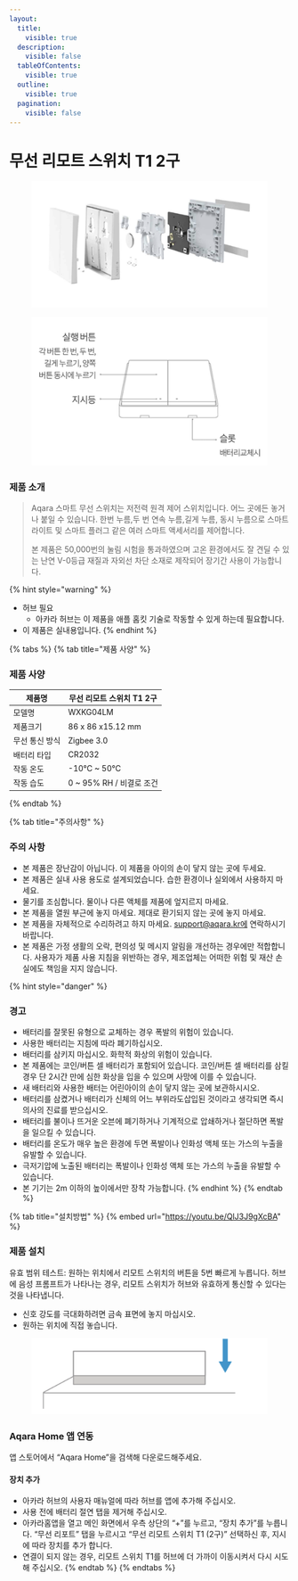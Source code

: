 ```yaml
---
layout:
  title:
    visible: true
  description:
    visible: false
  tableOfContents:
    visible: true
  outline:
    visible: true
  pagination:
    visible: false
---
```


# 무선 리모트 스위치 T1 2구

<figure><img src="../.gitbook/assets/image (119).png" alt=""><figcaption></figcaption></figure>

<figure><img src="../.gitbook/assets/image (121).png" alt=""><figcaption></figcaption></figure>

### 제품 소개

> Aqara 스마트 무선 스위치는 저전력 원격 제어 스위치입니다. 어느 곳에든 놓거나 붙일 수 있습니다. 한번 누름,두 번 연속 누름,길게 누름, 동시 누름으로 스마트 라이트 및 스마트 플러그 같은 여러 스마트 액세서리를 제어합니다.
>
> 본 제품은 50,000번의 눌림 시험을 통과하였으며 고온 환경에서도 잘 견딜 수 있는 난연 V-0등급 재질과 자외선 차단 소재로 제작되어 장기간 사용이 가능합니다.

{% hint style="warning" %}
* 허브 필요
  * 아카라 허브는 이 제품을 애플 홈킷 기술로 작동할 수 있게 하는데 필요합니다.
* 이 제품은 실내용입니다.
{% endhint %}

{% tabs %}
{% tab title="제품 사양" %}
### 제품 사양

| 제품명      | 무선 리모트 스위치 T1 2구     |
| -------- | -------------------- |
| 모델명      | WXKG04LM             |
| 제품크기     | 86 x 86 x15.12 mm    |
| 무선 통신 방식 | Zigbee 3.0           |
| 배터리 타입   | CR2032               |
| 작동 온도    | -10°C \~ 50°C        |
| 작동 습도    | 0 \~ 95% RH / 비결로 조건 |
{% endtab %}

{% tab title="주의사항" %}
### 주의 사항

* 본 제품은 장난감이 아닙니다. 이 제품을 아이의 손이 닿지 않는 곳에 두세요.
* 본 제품은 실내 사용 용도로 설계되었습니다. 습한 환경이나 실외에서 사용하지 마세요.
* 물기를 조심합니다. 물이나 다른 액체를 제품에 엎지르지 마세요.
* 본 제품을 열원 부근에 놓지 마세요. 제대로 환기되지 않는 곳에 놓지 마세요.
* 본 제품을 자체적으로 수리하려고 하지 마세요. support@aqara.kr에 연락하시기 바랍니다.
* 본 제품은 가정 생활의 오락, 편의성 및 메시지 알림을 개선하는 경우에만 적합합니다. 사용자가 제품 사용 지침을 위반하는 경우, 제조업체는 어떠한 위험 및 재산 손실에도 책임을 지지 않습니다.

{% hint style="danger" %}
### 경고

* 배터리를 잘못된 유형으로 교체하는 경우 폭발의 위험이 있습니다.
* 사용한 배터리는 지침에 따라 폐기하십시오.
* 배터리를 삼키지 마십시오. 화학적 화상의 위험이 있습니다.
* 본 제품에는 코인/버튼 셀 배터리가 포함되어 있습니다. 코인/버튼 셀 배터리를 삼킬 경우 단 2시간 만에 심한 화상을 입을 수 있으며 사망에 이를 수 있습니다.
* 새 배터리와 사용한 배터는 어린아이의 손이 닿지 않는 곳에 보관하시시오.
* 배터리를 삼켰거나 배터리가 신체의 어느 부위라도삽입된 것이라고 생각되면 즉시 의사의 진료를 받으십시오.
* 배터리를 불이나 뜨거운 오븐에 폐기하거나 기계적으로 압쇄하거나 절단하면 폭발을 일으킬 수 있습니다.
* 배터리를 온도가 매우 높은 환경에 두면 폭발이나 인화성 액체 또는 가스의 누출을 유발할 수 있습니다.
* 극저기압에 노출된 배터리는 폭발이나 인화성 액체 또는 가스의 누출을 유발할 수 있습니다.
* 본 기기는 2m 이하의 높이에서만 장착 가능합니다.
{% endhint %}
{% endtab %}

{% tab title="설치방법" %}
{% embed url="https://youtu.be/QlJ3J9gXcBA" %}

### 제품 설치

유효 범위 테스트: 원하는 위치에서 리모트 스위치의 버튼을 5번 빠르게 누릅니다. 허브에 음성 프롬프트가 나타나는 경우, 리모트 스위치가 허브와 유효하게 통신할 수 있다는 것을 나타냅니다.

* 신호 강도를 극대화하려면 금속 표면에 놓지 마십시오.
* 원하는 위치에 직접 놓습니다.

<figure><img src="../.gitbook/assets/image (122).png" alt=""><figcaption></figcaption></figure>

### Aqara Home 앱 연동

앱 스토어에서 “Aqara Home”을 검색해 다운로드해주세요.

#### 장치 추가

* 아카라 허브의 사용자 매뉴얼에 따라 허브를 앱에 추가해 주십시오.
* 사용 전에 배터리 절연 탭을 제거해 주십시오.
* 아카라홈앱을 열고 메인 화면에서 우측 상단의 “+”를 누르고, “장치 추가”를 누릅니다. “무선 리포트” 탭을 누르시고 “무선 리모트 스위치 T1 (2구)” 선택하신 후, 지시에 따라 장치를 추가 합니다.
* 연결이 되지 않는 경우, 리모트 스위치 T1를 허브에 더 가까이 이동시켜서 다시 시도해 주십시오.
{% endtab %}
{% endtabs %}

